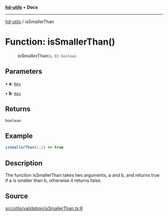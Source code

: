 [**hd-utils**](../README.md) • **Docs**

***

[hd-utils](../globals.md) / isSmallerThan

# Function: isSmallerThan()

> **isSmallerThan**(`a`, `b`): `boolean`

## Parameters

• **a**: [`Key`](../type-aliases/Key.md)

• **b**: [`Key`](../type-aliases/Key.md)

## Returns

`boolean`

## Example

```ts
isSmallerThan(1,2) => true
```

## Description

The function isSmallerThan takes two arguments, a and b, and returns true if a is smaller than b,
otherwise it returns false.

## Source

[src/utils/validation/isSmallerThan.ts:8](https://github.com/AhmadHddad/h-utils/blob/8e9e542f98b1a43a336ce585dc8666b21b0e894d/src/utils/validation/isSmallerThan.ts#L8)
